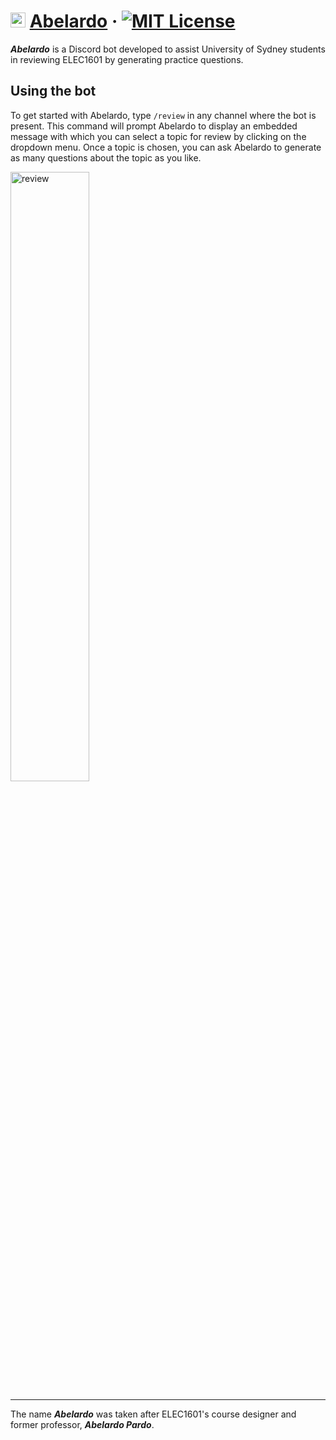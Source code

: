 # <img src="https://i.ibb.co/NssMsKn/Untitled-design-3-modified.png" alt="Abelardo Avatar" width="24"> [Abelardo](https://github.com/zetafy/abelardo) &middot; [![MIT License](https://img.shields.io/badge/license-MIT-red.svg)](https://github.com/zetafy/abelardo/blob/main/LICENSE)

***Abelardo*** is a Discord bot developed to assist University of Sydney students in reviewing ELEC1601 by generating practice questions.

## Using the bot

To get started with Abelardo, type `/review` in any channel where the bot is present. This command will prompt Abelardo to display an embedded message with which you can select a topic for review by clicking on the dropdown menu. Once a topic is chosen, you can ask Abelardo to generate as many questions about the topic as you like.

<img src="https://github.com/zetafy/abelardo/assets/108279046/dccb76c1-aac6-4b9f-93eb-c56bfe737c16" alt="review" width="50%"> 


---

The name ***Abelardo*** was taken after ELEC1601's course designer and former professor, ***Abelardo Pardo***.
